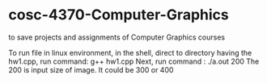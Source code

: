 # cosc-4370-Computer-Graphics
to save projects and assignments of Computer Graphics courses

To run file in linux environment, in the shell, direct to directory having the hw1.cpp, run command: g++ hw1.cpp
  Next, run command : ./a.out 200
  The 200 is input size of image. It could be 300 or 400
